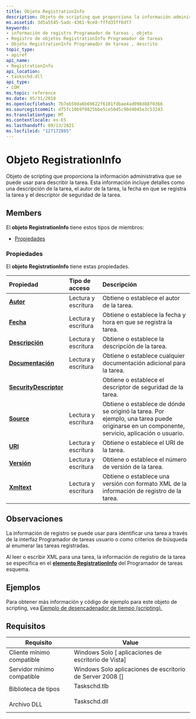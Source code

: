 ```yaml
---
title: Objeto RegistrationInfo
description: Objeto de scripting que proporciona la información administrativa que se puede usar para describir la tarea.
ms.assetid: 3d5a5545-5adc-4361-9ce8-fffd35ff6df7
keywords:
- información de registro Programador de tareas , objeto
- Registro de objetos RegistrationInfo Programador de tareas
- Objeto RegistrationInfo Programador de tareas , descrito
topic_type:
- apiref
api_name:
- RegistrationInfo
api_location:
- taskschd.dll
api_type:
- COM
ms.topic: reference
ms.date: 05/31/2018
ms.openlocfilehash: 7b7eb50da6b69622f6101fdbae4ad098d88f0366
ms.sourcegitcommit: d75fc10b9f0825bbe5ce5045c90d4045e3c53243
ms.translationtype: MT
ms.contentlocale: es-ES
ms.lasthandoff: 09/13/2021
ms.locfileid: "127172885"
---
```

# <a name="registrationinfo-object"></a>Objeto RegistrationInfo

Objeto de scripting que proporciona la información administrativa que se puede usar para describir la tarea. Esta información incluye detalles como una descripción de la tarea, el autor de la tarea, la fecha en que se registra la tarea y el descriptor de seguridad de la tarea.

## <a name="members"></a>Members

El **objeto RegistrationInfo** tiene estos tipos de miembros:

-   [Propiedades](#properties)

### <a name="properties"></a>Propiedades

El **objeto RegistrationInfo** tiene estas propiedades.



| Propiedad                                                                     | Tipo de acceso           | Descripción                                                                                                                                |
|:-----------------------------------------------------------------------------|:----------------------|:-------------------------------------------------------------------------------------------------------------------------------------------|
| [**Autor**](registrationinfo-author.md)<br/>                         | Lectura y escritura<br/> | Obtiene o establece el autor de la tarea.<br/>                                                                                            |
| [**Fecha**](registrationinfo-date.md)<br/>                             | Lectura y escritura<br/> | Obtiene o establece la fecha y hora en que se registra la tarea.<br/>                                                                     |
| [**Descripción**](registrationinfo-description.md)<br/>               | Lectura y escritura<br/> | Obtiene o establece la descripción de la tarea.<br/>                                                                                       |
| [**Documentación**](registrationinfo-documentation.md)<br/>           | Lectura y escritura<br/> | Obtiene o establece cualquier documentación adicional para la tarea.<br/>                                                                         |
| [**SecurityDescriptor**](registrationinfo-securitydescriptor.md)<br/> |                       | Obtiene o establece el descriptor de seguridad de la tarea.<br/>                                                                               |
| [**Source**](registrationinfo-source.md)<br/>                         | Lectura y escritura<br/> | Obtiene o establece de dónde se originó la tarea. Por ejemplo, una tarea puede originarse en un componente, servicio, aplicación o usuario.<br/> |
| [**URI**](registrationinfo-uri.md)<br/>                               | Lectura y escritura<br/> | Obtiene o establece el URI de la tarea.<br/>                                                                                               |
| [**Versión**](registrationinfo-version.md)<br/>                       | Lectura y escritura<br/> | Obtiene o establece el número de versión de la tarea.<br/>                                                                                    |
| [**Xmltext**](registrationinfo-xmltext.md)<br/>                       | Lectura y escritura<br/> | Obtiene o establece una versión con formato XML de la información de registro de la tarea.<br/>                                             |



 

## <a name="remarks"></a>Observaciones

La información de registro se puede usar para identificar una tarea a través de la interfaz Programador de tareas usuario o como criterios de búsqueda al enumerar las tareas registradas.

Al leer o escribir XML para una tarea, la información de registro de la tarea se especifica en el [**elemento RegistrationInfo**](taskschedulerschema-registrationinfo-tasktype-element.md) del Programador de tareas esquema.

## <a name="examples"></a>Ejemplos

Para obtener más información y código de ejemplo para este objeto de scripting, vea [Ejemplo de desencadenador de tiempo (scripting).](time-trigger-example--scripting-.md)

## <a name="requirements"></a>Requisitos



| Requisito | Value |
|-------------------------------------|-----------------------------------------------------------------------------------------|
| Cliente mínimo compatible<br/> | Windows Solo \[ aplicaciones de escritorio de Vista\]<br/>                                          |
| Servidor mínimo compatible<br/> | Windows Solo aplicaciones de escritorio de Server 2008 \[\]<br/>                                    |
| Biblioteca de tipos<br/>             | <dl> <dt>Taskschd.tlb</dt> </dl> |
| Archivo DLL<br/>                      | <dl> <dt>Taskschd.dll</dt> </dl> |



 

 





